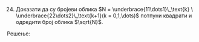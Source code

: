 24. Доказати да су бројеви облика $`N = \underbrace{11\dots1}\_\text{k} \ \underbrace{22\dots2}\_\text{k+1}(k = 0,1,\dots)`$ потпуни квадрати и одредити број облика $\sqrt{N}$. 


Решење:


